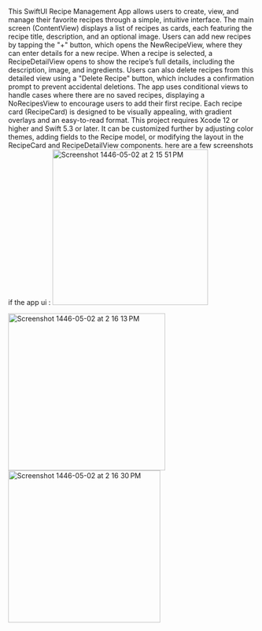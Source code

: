 This SwiftUI Recipe Management App allows users to create,
view, and manage their favorite recipes through a simple, intuitive interface. 
The main screen (ContentView) displays a list of recipes as cards,
each featuring the recipe title, description, and an optional image. 
Users can add new recipes by tapping the "+" button, which opens the NewRecipeView,
where they can enter details for a new recipe.
When a recipe is selected, a RecipeDetailView opens to show the recipe’s full details, 
including the description, image, and ingredients. 
Users can also delete recipes from this detailed view using a "Delete Recipe" button, 
which includes a confirmation prompt to prevent accidental deletions.
The app uses conditional views to handle cases where there are no saved recipes, 
displaying a NoRecipesView to encourage users to add their first recipe.
Each recipe card (RecipeCard) is designed to be visually appealing, 
with gradient overlays and an easy-to-read format. 
This project requires Xcode 12 or higher and Swift 5.3 or later.
It can be customized further by adjusting color themes,
adding fields to the Recipe model, 
or modifying the layout in the RecipeCard and RecipeDetailView components. 
here are a few screenshots if the app ui :
<img width="316" alt="Screenshot 1446-05-02 at 2 15 51 PM" src="https://github.com/user-attachments/assets/f4f0cab1-4106-4e5e-83c2-4fa4c01d72fa">

<img width="319" alt="Screenshot 1446-05-02 at 2 16 13 PM" src="https://github.com/user-attachments/assets/de505b05-5657-41e8-82d6-c631b4fe6a9c">

<img width="309" alt="Screenshot 1446-05-02 at 2 16 30 PM" src="https://github.com/user-attachments/assets/280a6ba8-b582-4e88-a60c-bc2bb7ec93e4">

